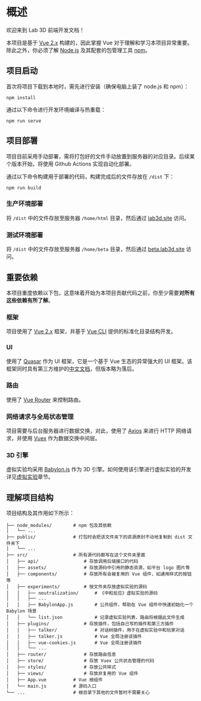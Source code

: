 # 概述

欢迎来到 Lab 3D 前端开发文档！

本项目是基于 [Vue 2.x](https://cn.vuejs.org/) 构建的，因此掌握 Vue 对于理解和学习本项目异常重要。除此之外，你必须了解 [Node.js](https://nodejs.org/zh-cn/) 及其配套的包管理工具 [npm](https://www.npmjs.cn/)。

## 项目启动

首次将项目下载到本地时，需先进行安装（确保电脑上装了 node.js 和 npm）：

```
npm install
```

通过以下命令进行开发环境编译与热重载：

```
npm run serve
```

## 项目部署

项目目前采用手动部署，需将打包好的文件手动放置到服务器的对应目录。后续某个版本开始，将使用 Github Actions 实现自动化部署。

通过以下命令构建用于部署的代码，构建完成后的文件存放在 `/dist` 下：

```
npm run build
```

### 生产环境部署

将 `/dist` 中的文件存放至服务器 `/home/html` 目录，然后通过 [lab3d.site](http://www.lab3d.site) 访问。

### 测试环境部署

将 `/dist` 中的文件存放至服务器 `/home/beta` 目录，然后通过 [beta.lab3d.site](http://beta.lab3d.site) 访问。

## 重要依赖

本项目重度依赖以下包，这意味着开始为本项目贡献代码之前，你至少需要**对所有这些依赖有所了解**。

### 框架

项目使用了 [Vue 2.x](https://cn.vuejs.org/v2/guide/) 框架，并基于 [Vue CLI](https://cli.vuejs.org/zh/) 提供的标准化目录结构开发。

### UI

使用了 [Quasar](https://quasar.dev/) 作为 UI 框架，它是一个基于 Vue 生态的异常强大的 UI 框架。该框架同时具有第三方维护的[中文文档](http://quasarchs.com/)，但版本略为落后。

### 路由

使用了 [Vue Router](https://router.vuejs.org/zh/) 来控制路由。

### 网络请求与全局状态管理

项目需要与后台服务器进行数据交换，对此，使用了 [Axios](http://www.axios-js.com/zh-cn/docs/) 来进行 HTTP 网络请求，并使用 [Vuex](https://vuex.vuejs.org/zh/) 作为数据交换中间层。

### 3D 引擎

虚拟实验均采用 [Babylon.js](https://www.babylonjs.com) 作为 3D 引擎。如何使用该引擎进行虚拟实验的开发详见[虚拟实验](./experiments)章节。

## 理解项目结构

项目结构及其作用如下所示：

``` shell
├── node_modules/        # npm 包及其依赖
│   └── ...
├── public/              # 打包时会把该文件夹下的资源原封不动地复制到 dist 文件夹下
│   └── ...
├── src/                 # 所有源代码都写在这个文件夹里面
│   ├── api/                 # 存放调用后端接口的代码
│   ├── assets/              # 存放源码中引用的静态资源，如平台 logo 图片等
│   ├── components/          # 存放所有会被复用的 Vue 组件，如通用样式的按钮等
│   ├── experiments/         # 按文件夹存放虚拟实验的源码
│   │   ├── neutralization/      # 《中和反应》虚拟实验的源码
│   │   ├── ...
│   │   ├── BabylonApp.js        # 公共组件，帮助在 Vue 组件中快速初始化一个 Babylon 场景
│   │   └── list.json            # 记录虚拟实验列表，路由将根据此文件生成
│   ├── plugins/             # 存放插件，包括自己写的插件和第三方插件
│   │   ├── talker/              # 对话树插件，用于在虚拟实验中和玩家对话
│   │   ├── talker.js            # Vue 全局注册该插件
│   │   ├── vue-cookies.js       # Vue 全局注册该插件
│   │   └── ...
│   ├── router/              # 存放路由信息
│   ├── store/               # 存放 Vuex 公共状态管理的代码
│   ├── styles/              # 存放公共样式
│   ├── views/               # 存放非复用的 Vue 组件
│   ├── App.vue          # Vue 根组件
│   └── main.js          # 源码入口
└── ...                  # 根目录下其他的文件暂时不需要关心
```
